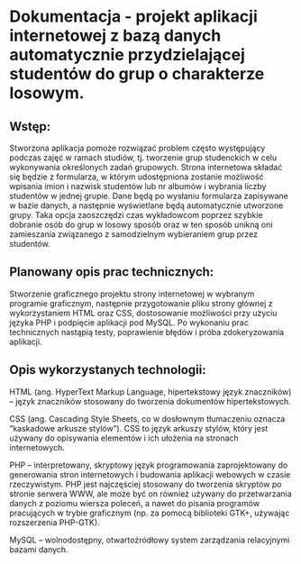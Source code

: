 # Dokumentacja - projekt aplikacji internetowej z bazą danych automatycznie przydzielającej studentów do grup o charakterze losowym.

## Wstęp:
Stworzona aplikacja pomoże rozwiązać problem często występujący podczas zajęć w ramach studiów, tj. tworzenie grup studenckich w celu wykonywania określonych zadań grupowych. Strona internetowa składać się będzie z formularza, w którym udostępniona zostanie możliwość wpisania imion i nazwisk studentów lub nr albumów i wybrania liczby studentów w jednej grupie. Dane będą po wysłaniu formularza zapisywane w bazie danych, a następnie wyświetlane będą automatycznie utworzone grupy. Taka opcja zaoszczędzi czas wykładowcom poprzez szybkie dobranie osób do grup w losowy sposób  oraz w ten sposób unikną oni zamieszania związanego z samodzielnym wybieraniem grup przez studentów.

## Planowany opis prac technicznych:
Stworzenie graficznego projektu strony internetowej w wybranym programie graficznym, następnie przygotowanie pliku strony głównej z wykorzystaniem HTML oraz CSS, dostosowanie możliwości przy użyciu języka PHP i podpięcie aplikacji pod MySQL. Po wykonaniu prac technicznych nastąpią testy, poprawienie błędów i próba zdokeryzowania aplikacji. 

## Opis wykorzystanych technologii:
HTML (ang. HyperText Markup Language, hipertekstowy język znaczników) – język znaczników stosowany do tworzenia dokumentów hipertekstowych. 

CSS (ang. Cascading Style Sheets, co w dosłownym tłumaczeniu oznacza “kaskadowe arkusze stylów”). CSS to język arkuszy stylów, który jest używany do opisywania elementów i ich ułożenia na stronach internetowych.

PHP – interpretowany, skryptowy język programowania zaprojektowany do generowania stron internetowych i budowania aplikacji webowych w czasie rzeczywistym.
PHP jest najczęściej stosowany do tworzenia skryptów po stronie serwera WWW, ale może być on również używany do przetwarzania danych z poziomu wiersza poleceń, a nawet do pisania programów pracujących w trybie graficznym (np. za pomocą biblioteki GTK+, używając rozszerzenia PHP-GTK).

MySQL – wolnodostępny, otwartoźródłowy system zarządzania relacyjnymi bazami danych. 

